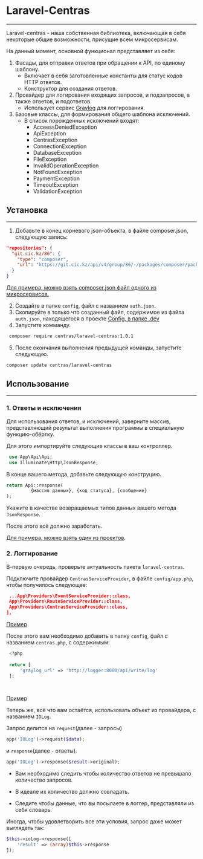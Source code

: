 # Laravel-Centras

<hr/>

Laravel-centras - наша собственная библиотека, включающая в себя некоторые общие возможности, присущие всем микросервисам.

На данный момент, основной функционал представляет из себя: 

1. Фасады, для отправки ответов при обращении к API, по единому шаблону.
   - Включает в себя заготовленные константы для статус кодов HTTP ответов.
   - Конструктор для создания ответов. 
2. Провайдер для логирования входящих запросов, и подзапросов, а также ответов, и подответов.
   - Использует сервис [Graylog](https://www.graylog.org/) для логгирования.
3. Базовые классы, для формирования общего шаблона исключений.
   - В список порожденных исключений входят:
      - AcceessDeniedException
      - ApiException
      - CentrasException
      - ConnectionException
      - DatabaseException
      - FileException
      - InvalidOperationException
      - NotFoundException
      - PaymentException
      - TimeoutException
      - ValidationException

## Установка

<hr/>

1. Добавьте в конец корневого json-объекта, в файле composer.json, следующую запись:

```json
"repositories": {
  "git.cic.kz/86": {
    "type": "composer",
    "url": "https://git.cic.kz/api/v4/group/86/-/packages/composer/packages.json"
  }
}
```

[Для примера, можно взять composer.json файл одного из микросервисов.](https://git.cic.kz/micro/partner/-/blob/master/composer.json)

2. Создайте в папке ``config``, файл с названием ``auth.json``. 
3. Скопируйте в только что созданный файл, содержимое из файла ``auth.json``, находящегося в проекте [Config, в папке .dev](https://git.cic.kz/micro/config/-/blob/master/.dev/auth.json)
4. Запустите комманду.
```bash
 composer require centras/laravel-centras:1.0.1 
```
5. После окончания выполнения предыдущей команды, запустите следующую.
```bash
composer update centras/laravel-centras 
```


## Использование

<hr/>

<h3>1. Ответы и исключения</h3>
   
<p>
   Для использования ответов, и исключений, заверните массив, представляющий результат выполнения программы в специальную функцию-обёртку.


   Для этого импортируйте следующие классы в ваш контроллер. 
   
   ```php
    use App\Api\Api;
    use Illuminate\Http\JsonResponse;
   ```

   В конце вашего метода, добавьте следующую конструцию.

   ```php
   return Api::response(
            {массив данных}, {код статуса}, {сообщение}
   );
   ```

   Укажите в качестве возвращаемых типов данных вашего метода ``JsonResponse``.

   После этого всё должно заработать.

   [Для примера, можно взять один из проектов](https://git.cic.kz/micro/partner/-/blob/master/app/Domain/Service/Partners/Kupipolis/Products/KS.php).
</p>

<h3>2. Логгирование</h3>

<p>

   В-первую очередь, проверьте актуальность пакета ``laravel-centras``.

   Подключите провайдер ``CentrasServiceProvider``, в файле ``config/app.php``, чтобы получилось следующее:

   ```json
    ...App\Providers\EventServiceProvider::class,
    App\Providers\RouteServiceProvider::class,
    App\Providers\CentrasServiceProvider::class,
   ],

   ```
   
   [Пример](https://git.cic.kz/micro/esbd/-/blob/master/config/app.php#L178)

   После этого вам необходимо добавить в папку ``config``, файл с названием ``centras.php``, с содержимым:

   ```php
    <?php
    
    return [
        'graylog_url' => 'http://logger:8000/api/write/log'
    ];

    
```
[Пример](https://git.cic.kz/micro/partner/-/blob/master/config/centras.php#L4)

Теперь же, всё что вам остаётся, использовать объект из провайдера, с названием ``IOLog``.

Запрос делится на ``request``(далее - запросы) 

```php
app('IOLog')->request($data);
```

и ``response``(далее - ответы).
```php
app('IOLog')->response($result->original);
```

- Вам необходимо следить чтобы количество ответов не превышало количество запросов.

- В идеале их количество должно совпадать.

- Следите чтобы данные, что вы посылаете в логгер, представляли из себя словарь.

Иногда, чтобы удовлетворить все эти условия, запрос даже может выглядеть так:

```php
$this->ioLog->response([
    'result' => (array)$this->response
]);
```
    
 </p>


